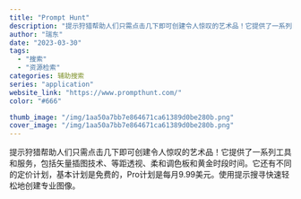 ```yaml
---
title: "Prompt Hunt"
description: "提示狩猎帮助人们只需点击几下即可创建令人惊叹的艺术品！它提供了一系列工具和服务，包括矢量插图技术、等距透视、柔和调色板和"
author: "瑞东"
date: "2023-03-30"
tags:
  - "搜索"
  - "资源检索"
categories: 辅助搜索
series: "application"
website_link: "https://www.prompthunt.com/"
color: "#666"

thumb_image: "/img/1aa50a7bb7e864671ca61389d0be280b.png"
cover_image: "/img/1aa50a7bb7e864671ca61389d0be280b.png"
---
```


提示狩猎帮助人们只需点击几下即可创建令人惊叹的艺术品！它提供了一系列工具和服务，包括矢量插图技术、等距透视、柔和调色板和黄金时段时间。它还有不同的定价计划，基本计划是免费的，Pro计划是每月9.99美元。使用提示搜寻快速轻松地创建专业图像。
